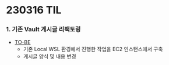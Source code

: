 # 230316 TIL
### 1. 기존 Vault 게시글 리팩토링
* [TO-BE](https://www.devops-eljoe.com/ba4729ff-e5f9-4e45-a3a3-fc62a78f153c)
    * 기존 Local WSL 환경에서 진행한 작업을 EC2 인스턴스에서 구축
    * 게시글 양식 및 내용 변경